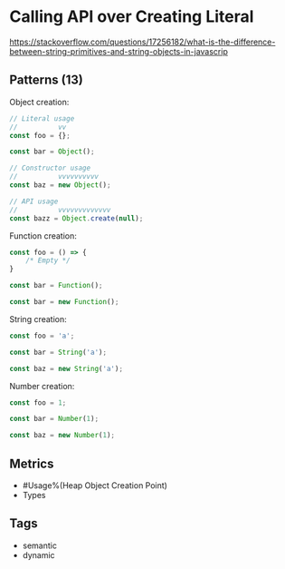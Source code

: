# Calling API over Creating Literal

https://stackoverflow.com/questions/17256182/what-is-the-difference-between-string-primitives-and-string-objects-in-javascrip

## Patterns (13)

Object creation:

```js
// Literal usage
//          vv
const foo = {};

const bar = Object();

// Constructor usage
//          vvvvvvvvvv
const baz = new Object();

// API usage
//          vvvvvvvvvvvvv
const bazz = Object.create(null);
```

Function creation:

```js
const foo = () => {
    /* Empty */
}

const bar = Function();

const bar = new Function();
```

String creation:

```js
const foo = 'a';

const bar = String('a');

const baz = new String('a');
```

Number creation:

```js
const foo = 1;

const bar = Number(1);

const baz = new Number(1);
```

## Metrics

* #Usage%(Heap Object Creation Point)
* Types

## Tags

* semantic
* dynamic
